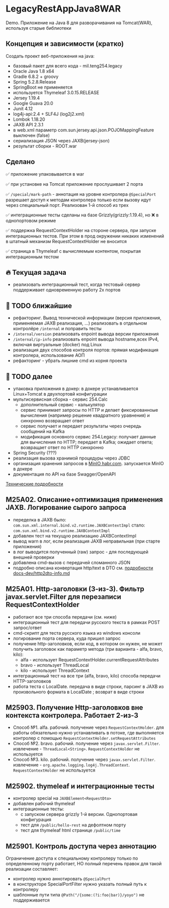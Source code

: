 # LegacyRestAppJava8WAR

Demo. Приложение на Java 8 для разворачивания на Tomcat(WAR), используя старые библиотеки

## Концепция и зависимости (кратко)<a name="short"></a>

Создать проект веб-приложения на java:

- базовый пакет для всего кода - mil.teng254.legacy
- Oracle Java 1.8 x64
- Gradle 6.8.2 + groovy
- Spring 5.2.8.Release
- SpringBoot не применяется
- используется Thymeleaf 3.0.15.RELEASE
- Jersey 1.19.4
- Google Guava 20.0
- Junit 4.12
- log4j-api:2.4 + SLF4J (log2j2.xml)
- Lombok 1.18.20
- JAXB API 2.3.1
- в web.xml параметр com.sun.jersey.api.json.POJOMappingFeature выключен (false)
- сериализация JSON через JAXB(jersey-json)
- результат сборки - ROOT.war

## Сделано<a name="done"></a>

✅ приложение упаковывается в war

✅ при установке на Tomcat приложение прослушивает 2 порта

✅ `/special/mark-path` - аннотация на уровне контролера `@SpecialPort`
разрешает доступ к методам контролера только если вызову идут
через специальный порт. Реализован 1-й способ из трех

✅ интеграционные тесты сделаны на базе Grizzly(grizzly:1.19.4), но ❌
в однопортовом режиме

✅ поддержка RequestContextHolder на стороне сервера, при запуске интеграционных тестов.
При этом в прод окружении никаких изменений в штатный механизм
RequestContextHolder не вносится

✅ страница в Thymeleaf c вычисляемым контентом, покрытая интеграционным тестом

## 🔥 Текущая задача<a name="todo-current"></a>

- реализовать интеграционный тест, когда тестовый сервер поддерживает
одновременную работу 2х портов

## 🎯 TODO ближайшие <a name="todo-near"></a>

- рефакторинг. Вывод технической информации (версия приложения,
применяемая JAXB реализация, ...)
реализовать в отдельном контролёре `/internal` и поправить тесты
- `/internal/version` реализовать enpoint вывода версии приложения
- `/internal/ip-info` реализовать enpoint вывода hostname,всех IPv4,
включая виртуальные (docker) под Linux
- реализация двух способов контроля портов: прямая модификация контролера,
использование АОП
- рефакторинг - убрать лишние cmd из корня проекта

## 🧾 TODO далее <a name="todo-far"></a>

- упаковка приложения в докер: в докере устанавливается Linux+Tomcat
в двухпортовй конфигурации
- мультисервисная сборка - сервис 254.Calc
  - дополнительный сервис - калькулятор
  - сервис принимает запросы по HTTP и делает фиксированноые вычисления
    (например решение квадратного уравнения) и синхронно возвращает ответ
  - сервис получает и передает результаты через очередь сообщений на Kafka
  - модификация основного сервис 254.Legacy: получает данные для вычисления по HTTP;
передает в Kafka; ожидает ответа; возвращает ответ по HTTP синхронно
- Spring Security (???)
- реализация вызова хранимой процедуры через JDBC
- организация хранения запросов в [MinIO habr.com](https://habr.com/ru/companies/veeam/articles/517392/).
запускается MinIO в докере
- документация по API на базе Swagger/OpenAPI

[Технические подробности](docs-dev/tech-notes.md)

## M25A02. Описание+оптимизация применения JAXB. Логирование сырого запроса

- переделка в JAXB
  было: `com.sun.xml.internal.bind.v2.runtime.JAXBContextImpl`
  стало: `com.sun.xml.bind.v2.runtime.JAXBContextImpl`
- добавлен тест на текущую реализацию JAXBContextImpl
- вывод warn в лог, если реализация JAXB неправильная (при старте приложения)
- в лог выводится полученный (raw) запрос - для последующей внешней проверки
- добавлена cmd-вызов с передачей сломанного JSON
- подробно описана конвертация http/text в DTO см. [подробности docs-dev/http2dto-info.md](docs-dev/http2dto-info.md)

## M25A01. Http-заголовки (3-из-3). Фильтр javax.servlet.Filter для перезаписи RequestContextHolder

- работают все три способа передачи (см. ниже)
- интеграционный тест для передачи русского текста в рамках POST запрос/ответ
- cmd-скрипт для теста русского языка из windows консоли
- логирование порта сервера, куда пришел запрос
- получение http-заголовков, если код, в котором он нужен,
  не может получить заголовок как параметр метода (три варианта - alfa, bravo, kilo):
  - alfa - использует RequestContextHolder.currentRequestAttributes
  - bravo - использует ThreadLocal
  - kilo - использует ThreadContext
- интеграционный тест на все три (alfa, bravo, kilo) способа передачи HTTP-заголовков
- работа теста с LocalDate. передача в виде строки, парсинг в JAXB из произвольного
 формата в LocalDate ; возврат в виде строки

## M25903. Получение Http-заголовков вне контекста контролера. Работает 2-из-3

- Способ №1. alfa. рабочий. получение через ```RequestContextHolder```. для работы
 обязательно нужно устанавливать в потоке, где выполняется контролер с помощью
 ```RequestContextHolder.setRequestAttributes```
- Способ №2. bravo. рабочий. получение через ```javax.servlet.Filter```.
 извлечение - ```ThreadLocal<String>```.
 ```RequestContextHolder``` не используется
- Способ №3. kilo. рабочий. получение через ```javax.servlet.Filter```.
 извлечение - ```org.apache.logging.log4j.ThreadContext```.
```RequestContextHolder``` не используется

## M25902. thymeleaf и интеграционные тесты

- контролер special на ```JAXBElement<RequestDto>```
- добавлен рабочий thymeleaf
- интеграционные тесты:
  - с запуском сервера grizzly 1-й версии. Однопортовая конфигурация
  - тест для ```/public/hello-rest``` на дефолтном порту
  - тест для thymeleaf html странице ```/public/time```

## M25901. Контроль доступа через аннотацию

Ограничение доступа к специальному контролеру только
по определенному порту работает, НО полный перечень правок для
такой реализации составляет:

- контролер нужно аннотировать ```@SpecialPort```
- в конструкторе SpecialPortFilter нужно указать полный путь к контролеру
- шаблонные пути типа ```@Path("/{some:(?i:foo|bar)}/yoyo")``` не поддерживается
